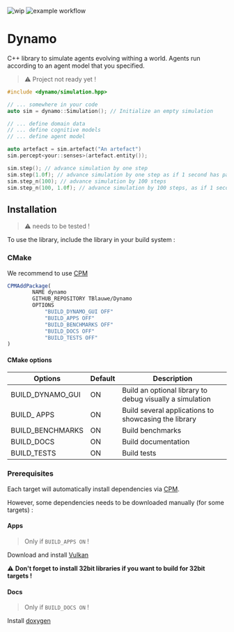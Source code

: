 ![wip](https://img.shields.io/badge/-WIP-red)
![example workflow](https://github.com/TBlauwe/Dynamo/actions/workflows/Build.yml/badge.svg)

# Dynamo

C++ library to simulate agents evolving withing a world. Agents run according to an agent model that you specified.

> :warning: Project not ready yet !

```cpp
#include <dynamo/simulation.hpp>

// ... somewhere in your code
auto sim = dynamo::Simulation(); // Initialize an empty simulation

// ... define domain data
// ... define cognitive models
// ... define agent model

auto artefact = sim.artefact("An artefact")
sim.percept<your::senses>(artefact.entity());

sim.step(); // advance simulation by one step
sim.step(1.0f); // advance simulation by one step as if 1 second has passed
sim.step_n(100); // advance simulation by 100 steps
sim.step_n(100, 1.0f); // advance simulation by 100 steps, as if 1 seconds passed between each steps
```

## Installation

> :warning: needs to be tested !
 
To use the library, include the library in your build system :

### CMake

We recommend to use [CPM](https://github.com/cpm-cmake/CPM.cmake)
```cmake
CPMAddPackage(
        NAME dynamo 
        GITHUB_REPOSITORY TBlauwe/Dynamo
        OPTIONS
            "BUILD_DYNAMO_GUI OFF"
            "BUILD_APPS OFF"
            "BUILD_BENCHMARKS OFF"
            "BUILD_DOCS OFF"
            "BUILD_TESTS OFF"
)
```

#### CMake options

| Options          | Default | Description                                              |
| ---------------- | ------- | -------------------------------------------------------- |
| BUILD_DYNAMO_GUI | ON      | Build an optional library to debug visually a simulation |
| BUILD_ APPS      | ON      | Build several applications to showcasing the library     |
| BUILD_BENCHMARKS | ON      | Build benchmarks                                         |
| BUILD_DOCS       | ON      | Build documentation                                      |
| BUILD_TESTS      | ON      | Build tests                                              |

### Prerequisites

Each target will automatically install dependencies via [CPM](https://github.com/cpm-cmake/).

However, some dependencies needs to be downloaded manually (for some targets) :

#### Apps

> Only if `BUILD_APPS ON` !

Download and install [Vulkan](https://vulkan.lunarg.com/sdk/home)

:warning: __Don't forget to install 32bit libraries if you want to build for 32bit targets !__

#### Docs

> Only if `BUILD_DOCS ON` !

Install [doxygen](https://www.doxygen.nl/download.html)

